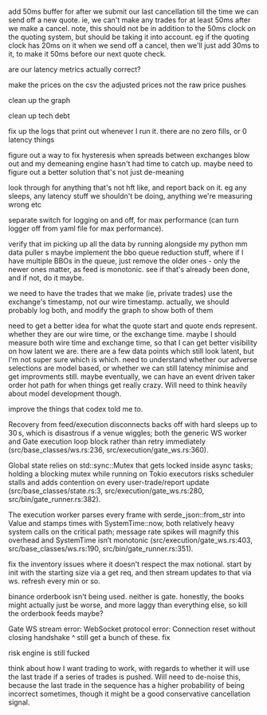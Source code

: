 add 50ms buffer for after we submit our last cancellation till the time we can send off a new quote. ie, we can't make any trades for at least 50ms after we make a cancel. note, this should not be in addition to the 50ms clock on the quoting system, but should be taking it into account. eg if the quoting clock has 20ms on it when we send off a cancel, then we'll just add 30ms to it, to make it 50ms before our next quote check. 

are our latency metrics actually correct?

make the prices on the csv the adjusted prices not the raw price pushes

clean up the graph

clean up tech debt

fix up the logs that print out whenever I run it. there are no zero fills, or 0 latency things

figure out a way to fix hysteresis when spreads between exchanges blow out and my demeaning engine hasn't had time to catch up. maybe need to figure out a better solution that's not just de-meaning 

look through for anything that's not hft like, and report back on it. eg any sleeps, any latency stuff we shouldn't be doing, anything we're measuring wrong etc

separate switch for logging on and off, for max performance (can turn logger off from yaml file for max performance). 

verify that im picking up all the data by running alongside my python mm data puller
s
maybe implement the bbo queue reduction stuff, where if I have multiple BBOs in the queue, just remove the older ones - only the newer ones matter, as feed is monotonic. see if that's already been done, and if not, do it maybe. 

we need to have the trades that we make (ie, private trades) use the exchange's timestamp, not our wire timestamp. actually, we should probably log both, and modify the graph to show both of them

need to get a better idea for what the quote start and quote ends represent. whether they are our wire time, or the exchange time. maybe I should measure both wire time and exchange time, so that I can get better visibility on how latent we are. there are a few data points which still look latent, but I'm not super sure which is which. need to understand whether our adverse selections are model based, or whether we can still latency minimise and get improvments still. maybe eventually, we can have an event driven taker order hot path for when things get really crazy. Will need to think heavily about model development though. 

improve the things that codex told me to. 

Recovery from feed/execution disconnects backs off with hard sleeps up to 30 s, which is disastrous if a venue wiggles; both the generic WS worker and Gate execution loop block rather than retry immediately (src/base_classes/ws.rs:236, src/execution/gate_ws.rs:360).

Global state relies on std::sync::Mutex that gets locked inside async tasks; holding a blocking mutex while running on Tokio executors risks scheduler stalls and adds contention on every user-trade/report update (src/base_classes/state.rs:3, src/execution/gate_ws.rs:280, src/bin/gate_runner.rs:382).

The execution worker parses every frame with serde_json::from_str into Value and stamps times with SystemTime::now, both relatively heavy system calls on the critical path; message rate spikes will magnify this overhead and SystemTime isn’t monotonic (src/execution/gate_ws.rs:403, src/base_classes/ws.rs:190, src/bin/gate_runner.rs:351).

fix the inventory issues where it doesn't respect the max notional. start by init with the starting size via a get req, and then stream updates to that via ws. refresh every min or so. 

binance orderbook isn't being used. neither is gate. honestly, the books might actually just be worse, and more laggy than everything else, so kill the orderbook feeds maybe? 

Gate WS stream error: WebSocket protocol error: Connection reset without closing handshake
^ still get a bunch of these. fix

risk engine is still fucked

think about how I want trading to work, with regards to whether it will use the last trade if a series of trades is pushed. Will need to de-noise this, because the last trade in the sequence has a higher probability of being incorrect sometimes, though it might be a good conservative cancellation signal. 